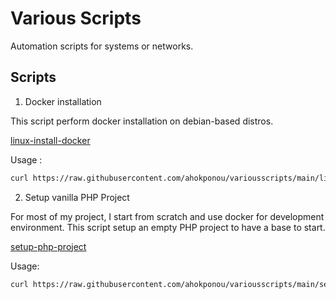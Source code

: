 # Various Scripts

Automation scripts for systems or networks.

## Scripts

1. Docker installation

This script perform docker installation on debian-based distros.

[linux-install-docker](./linux-install-docker)

Usage : 

```sh
curl https://raw.githubusercontent.com/ahokponou/variousscripts/main/linux-install-docker | bash
```
2. Setup vanilla PHP Project

For most of my project, I start from scratch and use docker for development environment. This script setup an empty PHP project to have a base to start.

[setup-php-project](./setup-php-project)

Usage: 

```sh
curl https://raw.githubusercontent.com/ahokponou/variousscripts/main/setup-php-project | bash
```